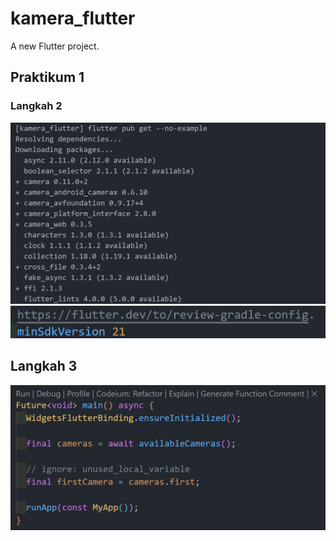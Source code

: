 # kamera_flutter

A new Flutter project.

## Praktikum 1

### Langkah 2
![alt text](docs/image.png)
![alt text](image2.png)

## Langkah 3
![alt text](image.png)